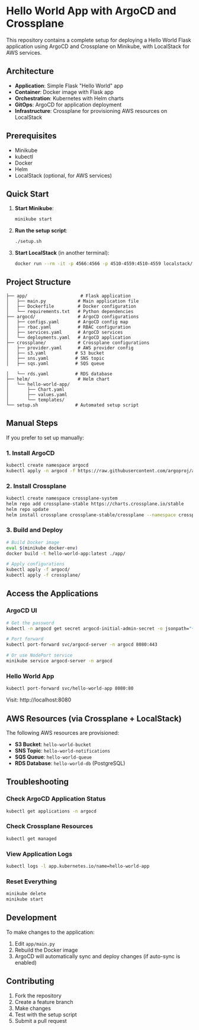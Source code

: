 # Hello World App with ArgoCD and Crossplane

This repository contains a complete setup for deploying a Hello World Flask application using ArgoCD and Crossplane on Minikube, with LocalStack for AWS services.

## Architecture

- **Application**: Simple Flask "Hello World" app
- **Container**: Docker image with Flask app
- **Orchestration**: Kubernetes with Helm charts
- **GitOps**: ArgoCD for application deployment
- **Infrastructure**: Crossplane for provisioning AWS resources on LocalStack

## Prerequisites

- Minikube
- kubectl
- Docker
- Helm
- LocalStack (optional, for AWS services)

## Quick Start

1. **Start Minikube**:
   ```bash
   minikube start
   ```

2. **Run the setup script**:
   ```bash
   ./setup.sh
   ```

3. **Start LocalStack** (in another terminal):
   ```bash
   docker run --rm -it -p 4566:4566 -p 4510-4559:4510-4559 localstack/localstack
   ```

## Project Structure

```
├── app/                    # Flask application
│   ├── main.py            # Main application file
│   ├── Dockerfile         # Docker configuration
│   └── requirements.txt   # Python dependencies
├── argocd/                # ArgoCD configurations
│   ├── configs.yaml       # ArgoCD config map
│   ├── rbac.yaml          # RBAC configuration
│   ├── services.yaml      # ArgoCD services
│   └── deployments.yaml   # ArgoCD application
├── crossplane/            # Crossplane configurations
│   ├── provider.yaml      # AWS provider config
│   ├── s3.yaml           # S3 bucket
│   ├── sns.yaml          # SNS topic
│   ├── sqs.yaml          # SQS queue

│   └── rds.yaml          # RDS database
├── helm/                  # Helm chart
│   └── hello-world-app/
│       ├── Chart.yaml
│       ├── values.yaml
│       └── templates/
└── setup.sh              # Automated setup script
```

## Manual Steps

If you prefer to set up manually:

### 1. Install ArgoCD

```bash
kubectl create namespace argocd
kubectl apply -n argocd -f https://raw.githubusercontent.com/argoproj/argo-cd/stable/manifests/install.yaml
```

### 2. Install Crossplane

```bash
kubectl create namespace crossplane-system
helm repo add crossplane-stable https://charts.crossplane.io/stable
helm repo update
helm install crossplane crossplane-stable/crossplane --namespace crossplane-system --create-namespace
```

### 3. Build and Deploy

```bash
# Build Docker image
eval $(minikube docker-env)
docker build -t hello-world-app:latest ./app/

# Apply configurations
kubectl apply -f argocd/
kubectl apply -f crossplane/
```

## Access the Applications

### ArgoCD UI
```bash
# Get the password
kubectl -n argocd get secret argocd-initial-admin-secret -o jsonpath="{.data.password}" | base64 -d

# Port forward
kubectl port-forward svc/argocd-server -n argocd 8080:443

# Or use NodePort service
minikube service argocd-server -n argocd
```

### Hello World App
```bash
kubectl port-forward svc/hello-world-app 8080:80
```

Visit: http://localhost:8080

## AWS Resources (via Crossplane + LocalStack)

The following AWS resources are provisioned:

- **S3 Bucket**: `hello-world-bucket`
- **SNS Topic**: `hello-world-notifications`
- **SQS Queue**: `hello-world-queue`
- **RDS Database**: `hello-world-db` (PostgreSQL)

## Troubleshooting

### Check ArgoCD Application Status
```bash
kubectl get applications -n argocd
```

### Check Crossplane Resources
```bash
kubectl get managed
```

### View Application Logs
```bash
kubectl logs -l app.kubernetes.io/name=hello-world-app
```

### Reset Everything
```bash
minikube delete
minikube start
```

## Development

To make changes to the application:

1. Edit `app/main.py`
2. Rebuild the Docker image
3. ArgoCD will automatically sync and deploy changes (if auto-sync is enabled)

## Contributing

1. Fork the repository
2. Create a feature branch
3. Make changes
4. Test with the setup script
5. Submit a pull request
